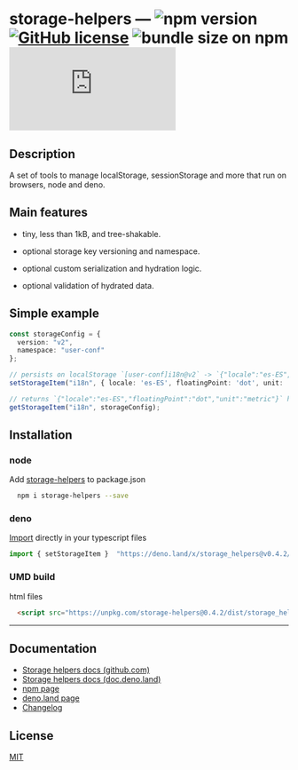 # storage-helpers &mdash; ![npm version](https://img.shields.io/npm/v/storage-helpers) [![GitHub license](https://img.shields.io/badge/license-MIT-blue.svg)](https://github.com/FaberVitale/storage-helpers/blob/main/LICENSE) ![bundle size on npm](https://img.shields.io/bundlephobia/minzip/storage-helpers) [![type-coverage](https://img.shields.io/badge/dynamic/json.svg?label=type-coverage&prefix=%E2%89%A5&suffix=%&query=$.typeCoverage.atLeast&uri=https%3A%2F%2Fraw.githubusercontent.com%2FFaberVitale%2Fstorage-helpers%2Fmain%2Fpackage.json)](https://github.com/FaberVitale/storage-helpers)

## Description

A set of tools to manage localStorage, sessionStorage and more that run on browsers, node and deno.

## Main features

* tiny, less than 1kB, and tree-shakable.

* optional storage key versioning and namespace.

* optional custom serialization and hydration logic.

* optional validation of hydrated data.

## Simple example

```ts
const storageConfig = {
  version: "v2",
  namespace: "user-conf"
};

// persists on localStorage `[user-conf]i18n@v2` -> `{"locale":"es-ES","floatingPoint":"dot","unit":"metric"}`
setStorageItem("i18n", { locale: 'es-ES', floatingPoint: 'dot', unit: 'metric' }, storageConfig);

// returns `{"locale":"es-ES","floatingPoint":"dot","unit":"metric"}` hydrated
getStorageItem("i18n", storageConfig);

```

## Installation

### node

Add [storage-helpers](https://www.npmjs.com/package/storage-helpers) to package.json

```bash
  npm i storage-helpers --save
```
### deno

[Import](https://deno.land/x/storage_helpers) directly in your typescript files

```ts
import { setStorageItem }  "https://deno.land/x/storage_helpers@v0.4.2/mod.ts";
```

### UMD build

html files

```html
  <script src="https://unpkg.com/storage-helpers@0.4.2/dist/storage_helpers.umd.production.min.js"></script>
```

---

## Documentation

* [Storage helpers docs (github.com)](packages/storage-helpers/docs/modules/storage_helpers.md)
* [Storage helpers docs (doc.deno.land)](https://doc.deno.land/https/deno.land/x/storage_helpers/mod.ts)
* [npm page](https://www.npmjs.com/package/storage-helpers)
* [deno.land page](https://deno.land/x/storage_helpers)
* [Changelog](packages/storage-helpers/CHANGELOG.md)

## License

[MIT](/License)